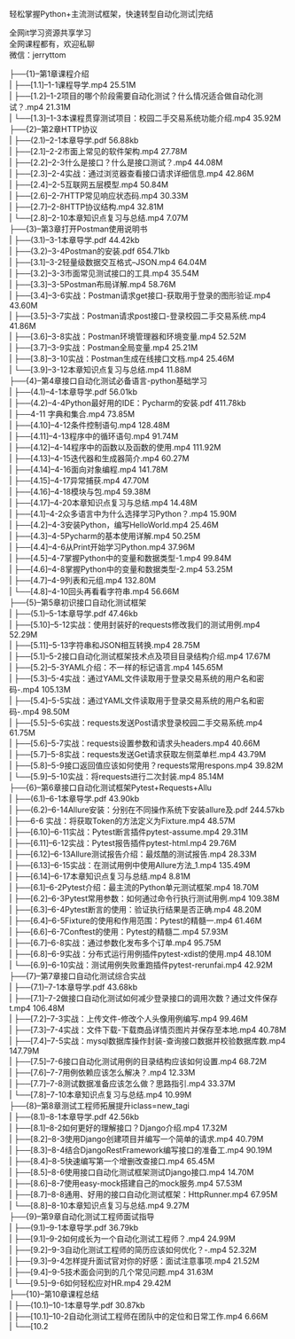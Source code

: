 轻松掌握Python+主流测试框架，快速转型自动化测试|完结

全网it学习资源共享学习<br>全网课程都有，欢迎私聊<br>微信：jerryttom<br>

├──{1}–第1章课程介绍<br> | ├──[1.1]–1-1课程导学.mp4 25.51M<br> | ├──[1.2]–1-2项目的哪个阶段需要自动化测试？什么情况适合做自动化测试？.mp4 21.31M<br> | └──[1.3]–1-3本课程贯穿测试项目：校园二手交易系统功能介绍.mp4 35.92M<br> ├──{2}–第2章HTTP协议<br> | ├──(2.1)–2-1本章导学.pdf 56.88kb<br> | ├──[2.1]–2-2市面上常见的软件架构.mp4 27.78M<br> | ├──[2.2]–2-3什么是接口？什么是接口测试？.mp4 44.08M<br> | ├──[2.3]–2-4实战：通过浏览器查看接口请求详细信息.mp4 42.86M<br> | ├──[2.4]–2-5互联网五层模型.mp4 50.84M<br> | ├──[2.6]–2-7HTTP常见响应状态码.mp4 30.33M<br> | ├──[2.7]–2-8HTTP协议结构.mp4 32.81M<br> | └──[2.8]–2-10本章知识点复习与总结.mp4 7.07M<br> ├──{3}–第3章打开Postman使用说明书<br> | ├──(3.1)–3-1本章导学.pdf 44.42kb<br> | ├──(3.2)–3-4Postman的安装.pdf 654.71kb<br> | ├──[3.1]–3-2轻量级数据交互格式–JSON.mp4 64.04M<br> | ├──[3.2]–3-3市面常见测试接口的工具.mp4 35.54M<br> | ├──[3.3]–3-5Postman布局详解.mp4 58.76M<br> | ├──[3.4]–3-6实战：Postman请求get接口-获取用于登录的图形验证.mp4 43.60M<br> | ├──[3.5]–3-7实战：Postman请求post接口-登录校园二手交易系统.mp4 41.86M<br> | ├──[3.6]–3-8实战：Postman环境管理器和环境变量.mp4 52.52M<br> | ├──[3.7]–3-9实战：Postman全局变量.mp4 25.21M<br> | ├──[3.8]–3-10实战：Postman生成在线接口文档.mp4 25.46M<br> | └──[3.9]–3-12本章知识点复习与总结.mp4 11.88M<br> ├──{4}–第4章接口自动化测试必备语言-python基础学习<br> | ├──(4.1)–4-1本章导学.pdf 56.01kb<br> | ├──(4.2)–4-4Python最好用的IDE：Pycharm的安装.pdf 411.78kb<br> | ├──4-11 字典和集合.mp4 73.85M<br> | ├──[4.10]–4-12条件控制语句.mp4 128.48M<br> | ├──[4.11]–4-13程序中的循环语句.mp4 91.74M<br> | ├──[4.12]–4-14程序中的函数以及函数的使用.mp4 111.92M<br> | ├──[4.13]–4-15迭代器和生成器简介.mp4 60.27M<br> | ├──[4.14]–4-16面向对象编程.mp4 141.78M<br> | ├──[4.15]–4-17异常捕获.mp4 47.70M<br> | ├──[4.16]–4-18模块与包.mp4 59.38M<br> | ├──[4.17]–4-20本章知识点复习与总结.mp4 14.48M<br> | ├──[4.1]–4-2众多语言中为什么选择学习Python？.mp4 15.90M<br> | ├──[4.2]–4-3安装Python，编写HelloWorld.mp4 25.46M<br> | ├──[4.3]–4-5Pycharm的基本使用详解.mp4 50.25M<br> | ├──[4.4]–4-6从Print开始学习Python.mp4 37.96M<br> | ├──[4.5]–4-7掌握Python中的变量和数据类型-1.mp4 99.84M<br> | ├──[4.6]–4-8掌握Python中的变量和数据类型-2.mp4 53.25M<br> | ├──[4.7]–4-9列表和元组.mp4 132.80M<br> | └──[4.8]–4-10回头再看看字符串.mp4 56.66M<br> ├──{5}–第5章初识接口自动化测试框架<br> | ├──(5.1)–5-1本章导学.pdf 47.46kb<br> | ├──[5.10]–5-12实战：使用封装好的requests修改我们的测试用例.mp4 52.29M<br> | ├──[5.11]–5-13字符串和JSON相互转换.mp4 28.75M<br> | ├──[5.1]–5-2接口自动化测试框架技术点及项目目录结构介绍.mp4 17.67M<br> | ├──[5.2]–5-3YAML介绍：不一样的标记语言.mp4 145.65M<br> | ├──[5.3]–5-4实战：通过YAML文件读取用于登录交易系统的用户名和密码-.mp4 105.13M<br> | ├──[5.4]–5-5实战：通过YAML文件读取用于登录交易系统的用户名和密码-.mp4 98.50M<br> | ├──[5.5]–5-6实战：requests发送Post请求登录校园二手交易系统.mp4 61.75M<br> | ├──[5.6]–5-7实战：requests设置参数和请求头headers.mp4 40.66M<br> | ├──[5.7]–5-8实战：requests发送Get请求获取左侧菜单栏.mp4 43.79M<br> | ├──[5.8]–5-9接口返回值应该如何使用？requests常用respons.mp4 39.82M<br> | └──[5.9]–5-10实战：将requests进行二次封装.mp4 85.14M<br> ├──{6}–第6章接口自动化测试框架Pytest+Requests+Allu<br> | ├──(6.1)–6-1本章导学.pdf 43.90kb<br> | ├──(6.2)–6-14Allure安装：分别在不同操作系统下安装allure及.pdf 244.57kb<br> | ├──6-6 实战：将获取Token的方法定义为Fixture.mp4 48.57M<br> | ├──[6.10]–6-11实战：Pytest断言插件pytest-assume.mp4 29.31M<br> | ├──[6.11]–6-12实战：Pytest报告插件pytest-html.mp4 29.76M<br> | ├──[6.12]–6-13Allure测试报告介绍：最炫酷的测试报告.mp4 28.33M<br> | ├──[6.13]–6-15实战：在测试用例中使用Allure方法_1.mp4 135.49M<br> | ├──[6.14]–6-17本章知识点复习与总结.mp4 8.81M<br> | ├──[6.1]–6-2Pytest介绍：最主流的Python单元测试框架.mp4 18.70M<br> | ├──[6.2]–6-3Pytest常用参数：如何通过命令行执行测试用例.mp4 109.38M<br> | ├──[6.3]–6-4Pytest断言的使用：验证执行结果是否正确.mp4 48.20M<br> | ├──[6.4]–6-5Fixture的使用和作用范围：Pytest的精髓一.mp4 61.46M<br> | ├──[6.6]–6-7Conftest的使用：Pytest的精髓二.mp4 57.93M<br> | ├──[6.7]–6-8实战：通过参数化发布多个订单.mp4 95.75M<br> | ├──[6.8]–6-9实战：分布式运行用例插件pytest-xdist的使用.mp4 48.10M<br> | └──[6.9]–6-10实战：测试用例失败重跑插件pytest-rerunfai.mp4 42.92M<br> ├──{7}–第7章接口自动化测试综合实战<br> | ├──(7.1)–7-1本章导学.pdf 43.68kb<br> | ├──[7.1]–7-2做接口自动化测试如何减少登录接口的调用次数？通过文件保存t.mp4 106.48M<br> | ├──[7.2]–7-3实战：上传文件-修改个人头像用例编写.mp4 99.46M<br> | ├──[7.3]–7-4实战：文件下载-下载商品详情页图片并保存至本地.mp4 40.78M<br> | ├──[7.4]–7-5实战：mysql数据库操作封装-查询接口数据并校验数据库数.mp4 147.79M<br> | ├──[7.5]–7-6接口自动化测试用例的目录结构应该如何设置.mp4 68.72M<br> | ├──[7.6]–7-7用例依赖应该怎么解决？.mp4 12.33M<br> | ├──[7.7]–7-8测试数据准备应该怎么做？思路指引.mp4 33.37M<br> | └──[7.8]–7-10本章知识点复习与总结.mp4 10.99M<br> ├──{8}–第8章测试工程师拓展提升iclass=new_tagi<br> | ├──(8.1)–8-1本章导学.pdf 42.56kb<br> | ├──[8.1]–8-2如何更好的理解接口？Django介绍.mp4 17.32M<br> | ├──[8.2]–8-3使用Django创建项目并编写一个简单的请求.mp4 40.79M<br> | ├──[8.3]–8-4结合DjangoRestFramework编写接口的准备工.mp4 90.19M<br> | ├──[8.4]–8-5快速编写第一个增删改查接口.mp4 65.45M<br> | ├──[8.5]–8-6使用接口自动化测试框架测试Django接口.mp4 14.70M<br> | ├──[8.6]–8-7使用easy-mock搭建自己的mock服务.mp4 57.53M<br> | ├──[8.7]–8-8通用、好用的接口自动化测试框架：HttpRunner.mp4 67.95M<br> | └──[8.8]–8-10本章知识点复习与总结.mp4 9.27M<br> ├──{9}–第9章自动化测试工程师面试指导<br> | ├──(9.1)–9-1本章导学.pdf 36.79kb<br> | ├──[9.1]–9-2如何成长为一个自动化测试工程师？.mp4 24.99M<br> | ├──[9.2]–9-3自动化测试工程师的简历应该如何优化？-.mp4 52.32M<br> | ├──[9.3]–9-4怎样提升面试官对你的好感：面试注意事项.mp4 21.52M<br> | ├──[9.4]–9-5技术面会问到的几个常见问题.mp4 31.63M<br> | └──[9.5]–9-6如何轻松应对HR.mp4 29.42M<br> ├──{10}–第10章课程总结<br> | ├──(10.1)–10-1本章导学.pdf 30.87kb<br> | ├──[10.1]–10-2自动化测试工程师在团队中的定位和日常工作.mp4 6.66M<br> | └──[10.2